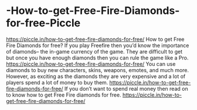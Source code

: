 # -How-to-get-Free-Fire-Diamonds-for-free-Piccle
https://piccle.in/how-to-get-free-fire-diamonds-for-free/  How to get Free Fire Diamonds for free?  If you play Freefire then you’d know the importance of diamonds– the in-game currency of the game. They are difficult to get but once you have enough diamonds then you can rule the game like a Pro.  https://piccle.in/how-to-get-free-fire-diamonds-for-free/  You can use diamonds to buy new characters, skins, weapons, emotes, and much more. However, as exciting as the diamonds they are very expensive and a lot of players spend a lot of money to buy them.  https://piccle.in/how-to-get-free-fire-diamonds-for-free/  If you don’t want to spend real money then read on to know how to get Free Fire diamonds for free.  https://piccle.in/how-to-get-free-fire-diamonds-for-free/
